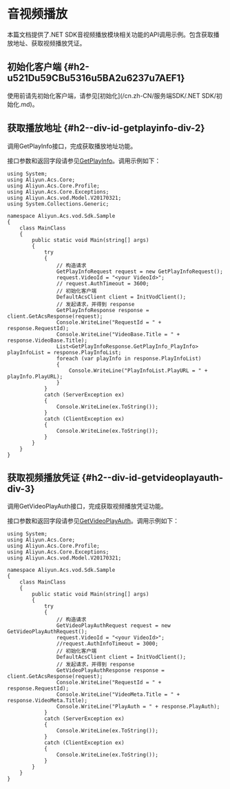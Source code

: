 音视频播放 
==========================

本篇文档提供了.NET SDK音视频播放模块相关功能的API调用示例。包含获取播放地址、获取视频播放凭证。

初始化客户端 {#h2-u521Du59CBu5316u5BA2u6237u7AEF1}
--------------------------------------------

使用前请先初始化客户端，请参见[初始化](/cn.zh-CN/服务端SDK/.NET SDK/初始化.md)。

获取播放地址 {#h2--div-id-getplayinfo-div-2}
--------------------------------------

调用GetPlayInfo接口，完成获取播放地址功能。

接口参数和返回字段请参见[GetPlayInfo](/cn.zh-CN/服务端API/音视频播放/获取视频播放地址.md)。调用示例如下：

    using System;
    using Aliyun.Acs.Core;
    using Aliyun.Acs.Core.Profile;
    using Aliyun.Acs.Core.Exceptions;
    using Aliyun.Acs.vod.Model.V20170321;
    using System.Collections.Generic;
    
    namespace Aliyun.Acs.vod.Sdk.Sample
    {
        class MainClass
        {
            public static void Main(string[] args)
            {
                try
                {
                    // 构造请求
                    GetPlayInfoRequest request = new GetPlayInfoRequest();
                    request.VideoId = "<your VideoId>";
                    // request.AuthTimeout = 3600;
                    // 初始化客户端
                    DefaultAcsClient client = InitVodClient();
                    // 发起请求，并得到 response
                    GetPlayInfoResponse response = client.GetAcsResponse(request);
                    Console.WriteLine("RequestId = " + response.RequestId);
                    Console.WriteLine("VideoBase.Title = " + response.VideoBase.Title);
                    List<GetPlayInfoResponse.GetPlayInfo_PlayInfo> playInfoList = response.PlayInfoList;
                    foreach (var playInfo in response.PlayInfoList)
                    {
                        Console.WriteLine("PlayInfoList.PlayURL = " + playInfo.PlayURL);
                    }
                }
                catch (ServerException ex)
                {
                    Console.WriteLine(ex.ToString());
                }
                catch (ClientException ex)
                {
                    Console.WriteLine(ex.ToString());
                }
            }
        }
    }



获取视频播放凭证 {#h2--div-id-getvideoplayauth-div-3}
---------------------------------------------

调用GetVideoPlayAuth接口，完成获取视频播放凭证功能。

接口参数和返回字段请参见[GetVideoPlayAuth](/cn.zh-CN/服务端API/音视频播放/获取视频播放凭证.md)。调用示例如下：

    using System;
    using Aliyun.Acs.Core;
    using Aliyun.Acs.Core.Profile;
    using Aliyun.Acs.Core.Exceptions;
    using Aliyun.Acs.vod.Model.V20170321;
    
    namespace Aliyun.Acs.vod.Sdk.Sample
    {
        class MainClass
        {
            public static void Main(string[] args)
            {
                try
                {
                    // 构造请求
                    GetVideoPlayAuthRequest request = new GetVideoPlayAuthRequest();
                    request.VideoId = "<your VideoId>";
                    //request.AuthInfoTimeout = 3000;
                    // 初始化客户端
                    DefaultAcsClient client = InitVodClient();
                    // 发起请求，并得到 response
                    GetVideoPlayAuthResponse response = client.GetAcsResponse(request);
                    Console.WriteLine("RequestId = " + response.RequestId);
                    Console.WriteLine("VideoMeta.Title = " + response.VideoMeta.Title);
                    Console.WriteLine("PlayAuth = " + response.PlayAuth);
                }
                catch (ServerException ex)
                {
                    Console.WriteLine(ex.ToString());
                }
                catch (ClientException ex)
                {
                    Console.WriteLine(ex.ToString());
                }
            }
        }
    }


